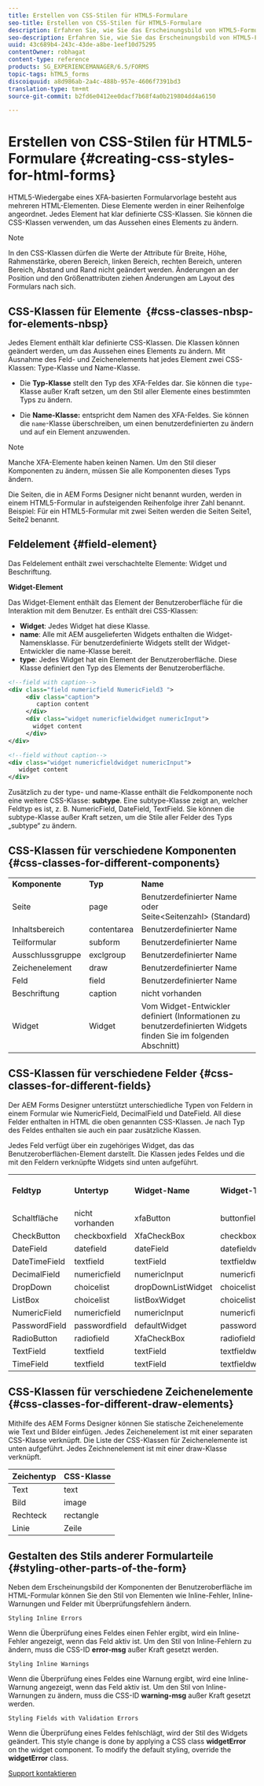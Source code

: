 ```yaml
---
title: Erstellen von CSS-Stilen für HTML5-Formulare
seo-title: Erstellen von CSS-Stilen für HTML5-Formulare
description: Erfahren Sie, wie Sie das Erscheinungsbild von HTML5-Formularen ändern, indem Sie die CSS-Klasse ändern, die mit dem HTML-Formularelement verknüpft ist.
seo-description: Erfahren Sie, wie Sie das Erscheinungsbild von HTML5-Formularen ändern, indem Sie die CSS-Klasse ändern, die mit dem HTML-Formularelement verknüpft ist.
uuid: 43c689b4-243c-43de-a8be-1eef10d75295
contentOwner: robhagat
content-type: reference
products: SG_EXPERIENCEMANAGER/6.5/FORMS
topic-tags: hTML5_forms
discoiquuid: a8d986ab-2a4c-488b-957e-4606f7391bd3
translation-type: tm+mt
source-git-commit: b2fd6e0412ee0dacf7b68f4a0b219804dd4a6150

---
```



# Erstellen von CSS-Stilen für HTML5-Formulare {#creating-css-styles-for-html-forms}

HTML5-Wiedergabe eines XFA-basierten Formularvorlage besteht aus mehreren HTML-Elementen. Diese Elemente werden in einer Reihenfolge angeordnet. Jedes Element hat klar definierte CSS-Klassen. Sie können die CSS-Klassen verwenden, um das Aussehen eines Elements zu ändern.

>[!NOTE]
>
>In den CSS-Klassen dürfen die Werte der Attribute für Breite, Höhe, Rahmenstärke, oberen Bereich, linken Bereich, rechten Bereich, unteren Bereich, Abstand und Rand nicht geändert werden. Änderungen an der Position und den Größenattributen ziehen Änderungen am Layout des Formulars nach sich.

## CSS-Klassen für Elemente  {#css-classes-nbsp-for-elements-nbsp}

Jedes Element enthält klar definierte CSS-Klassen. Die Klassen können geändert werden, um das Aussehen eines Elements zu ändern. Mit Ausnahme des Feld- und Zeichenelements hat jedes Element zwei CSS-Klassen: Type-Klasse und Name-Klasse.

* Die **Typ-Klasse** stellt den Typ des XFA-Feldes dar. Sie können die `type`-Klasse außer Kraft setzen, um den Stil aller Elemente eines bestimmten Typs zu ändern.

* Die **Name-Klasse:** entspricht dem Namen des XFA-Feldes. Sie können die `name`-Klasse überschreiben, um einen benutzerdefinierten zu ändern und auf ein Element anzuwenden.

>[!NOTE]
>
>Manche XFA-Elemente haben keinen Namen. Um den Stil dieser Komponenten zu ändern, müssen Sie alle Komponenten dieses Typs ändern.

Die Seiten, die in AEM Forms Designer nicht benannt wurden, werden in einem HTML5-Formular in aufsteigenden Reihenfolge ihrer Zahl benannt. Beispiel: Für ein HTML5-Formular mit zwei Seiten werden die Seiten Seite1, Seite2 benannt.

## Feldelement {#field-element}

Das Feldelement enthält zwei verschachtelte Elemente: Widget und Beschriftung.

**Widget-Element**

Das Widget-Element enthält das Element der Benutzeroberfläche für die Interaktion mit dem Benutzer. Es enthält drei CSS-Klassen:

* **Widget**: Jedes Widget hat diese Klasse.
* **name**: Alle mit AEM ausgelieferten Widgets enthalten die Widget-Namensklasse. Für benutzerdefinierte Widgets stellt der Widget-Entwickler die name-Klasse bereit.
* **type**: Jedes Widget hat ein Element der Benutzeroberfläche. Diese Klasse definiert den Typ des Elements der Benutzeroberfläche.

```xml
<!--field with caption-->
<div class="field numericfield NumericField3 ">
     <div class="caption">
        caption content
     </div>
     <div class="widget numericfieldwidget numericInput">
       widget content
     </div>
</div>

<!--field without caption-->
<div class="widget numericfieldwidget numericInput">
   widget content
</div>
```

Zusätzlich zu der type- und name-Klasse enthält die Feldkomponente noch eine weitere CSS-Klasse: **subtype**. Eine subtype-Klasse zeigt an, welcher Feldtyp es ist, z. B. NumericField, DateField, TextField. Sie können die subtype-Klasse außer Kraft setzen, um die Stile aller Felder des Typs „subtype“ zu ändern.

## CSS-Klassen für verschiedene Komponenten {#css-classes-for-different-components}

<table>
 <tbody>
  <tr>
   <td><strong>Komponente</strong></td>
   <td><strong>Typ</strong></td>
   <td><strong>Name</strong></td>
  </tr>
  <tr>
   <td>Seite</td>
   <td>page</td>
   <td>Benutzerdefinierter Name<br /> oder<br /> Seite&lt;Seitenzahl&gt; (Standard)</td>
  </tr>
  <tr>
   <td>Inhaltsbereich</td>
   <td>contentarea</td>
   <td>Benutzerdefinierter Name</td>
  </tr>
  <tr>
   <td>Teilformular</td>
   <td>subform</td>
   <td>Benutzerdefinierter Name</td>
  </tr>
  <tr>
   <td>Ausschlussgruppe</td>
   <td>exclgroup</td>
   <td>Benutzerdefinierter Name</td>
  </tr>
  <tr>
   <td>Zeichenelement</td>
   <td>draw</td>
   <td>Benutzerdefinierter Name</td>
  </tr>
  <tr>
   <td>Feld</td>
   <td>field</td>
   <td>Benutzerdefinierter Name</td>
  </tr>
  <tr>
   <td>Beschriftung</td>
   <td>caption</td>
   <td>nicht vorhanden</td>
  </tr>
  <tr>
   <td>Widget</td>
   <td>Widget</td>
   <td>Vom Widget-Entwickler definiert (Informationen zu benutzerdefinierten Widgets finden Sie im folgenden Abschnitt)</td>
  </tr>
 </tbody>
</table>

## CSS-Klassen für verschiedene Felder {#css-classes-for-different-fields}

Der AEM Forms Designer unterstützt unterschiedliche Typen von Feldern in einem Formular wie NumericField, DecimalField und DateField. All diese Felder enthalten in HTML die oben genannten CSS-Klassen. Je nach Typ des Feldes enthalten sie auch ein paar zusätzliche Klassen.

Jedes Feld verfügt über ein zugehöriges Widget, das das Benutzeroberflächen-Element darstellt. Die Klassen jedes Feldes und die mit den Feldern verknüpfte Widgets sind unten aufgeführt.

<table>
 <tbody>
  <tr>
   <td><strong>Feldtyp</strong></td>
   <td><strong>Untertyp</strong></td>
   <td><strong>Widget-Name</strong></td>
   <td><strong>Widget-Typ</strong></td>
   <td><strong>HTML-Benutzeroberflächen-Tag</strong></td>
  </tr>
  <tr>
   <td>Schaltfläche<br type="_moz" /> </td>
   <td>nicht vorhanden</td>
   <td>xfaButton<br type="_moz" /> </td>
   <td>buttonfieldwidget<br type="_moz" /> </td>
   <td>input type=button<br type="_moz" /> </td>
  </tr>
  <tr>
   <td>CheckButton<br type="_moz" /> </td>
   <td>checkboxfield<br /> </td>
   <td>XfaCheckBox<br type="_moz" /> </td>
   <td>checkboxfieldwidget<br type="_moz" /> </td>
   <td>input type=checkbox<br type="_moz" /> </td>
  </tr>
  <tr>
   <td>DateField<br type="_moz" /> </td>
   <td>datefield<br type="_moz" /> </td>
   <td>dateField<br type="_moz" /> </td>
   <td>datefieldwidget<br type="_moz" /> </td>
   <td>input type=text<br type="_moz" /> </td>
  </tr>
  <tr>
   <td>DateTimeField<br type="_moz" /> </td>
   <td>textfield<br type="_moz" /> </td>
   <td>textField<br type="_moz" /> </td>
   <td>textfieldwidget</td>
   <td>input type=text<br type="_moz" /> </td>
  </tr>
  <tr>
   <td>DecimalField<br type="_moz" /> </td>
   <td>numericfield<br type="_moz" /> </td>
   <td>numericInput<br type="_moz" /> </td>
   <td>numericfieldwidget<br type="_moz" /> </td>
   <td>input type=text<br type="_moz" /> </td>
  </tr>
  <tr>
   <td>DropDown<br type="_moz" /> </td>
   <td>choicelist<br type="_moz" /> </td>
   <td>dropDownListWidget<br type="_moz" /> </td>
   <td>choicelistwidget<br type="_moz" /> </td>
   <td>select</td>
  </tr>
  <tr>
   <td>ListBox<br type="_moz" /> </td>
   <td>choicelist<br type="_moz" /> </td>
   <td>listBoxWidget<br type="_moz" /> </td>
   <td>choicelistwidget<br type="_moz" /> </td>
   <td>ol</td>
  </tr>
  <tr>
   <td>NumericField<br type="_moz" /> </td>
   <td>numericfield<br type="_moz" /> </td>
   <td>numericInput<br type="_moz" /> </td>
   <td>numericfieldwidget<br type="_moz" /> </td>
   <td>input type=text<br type="_moz" /> </td>
  </tr>
  <tr>
   <td>PasswordField<br type="_moz" /> </td>
   <td>passwordfield<br type="_moz" /> </td>
   <td>defaultWidget<br type="_moz" /> </td>
   <td>passwordfieldwidget<br type="_moz" /> </td>
   <td>input type=password<br type="_moz" /> </td>
  </tr>
  <tr>
   <td>RadioButton<br type="_moz" /> </td>
   <td>radiofield<br type="_moz" /> </td>
   <td>XfaCheckBox<br type="_moz" /> </td>
   <td>radiofieldwidget<br type="_moz" /> </td>
   <td>input type=radio<br type="_moz" /> </td>
  </tr>
  <tr>
   <td>TextField<br type="_moz" /> </td>
   <td>textfield<br type="_moz" /> </td>
   <td>textField<br type="_moz" /> </td>
   <td>textfieldwidget<br type="_moz" /> </td>
   <td>input type=text<br type="_moz" /> </td>
  </tr>
  <tr>
   <td>TimeField<br type="_moz" /> </td>
   <td>textfield<br type="_moz" /> </td>
   <td>textField<br type="_moz" /> </td>
   <td>textfieldwidget<br type="_moz" /> </td>
   <td>input type=text<br type="_moz" /> </td>
  </tr>
 </tbody>
</table>

## CSS-Klassen für verschiedene Zeichenelemente {#css-classes-for-different-draw-elements}

Mithilfe des AEM Forms Designer können Sie statische Zeichenelemente wie Text und Bilder einfügen. Jedes Zeichenelement ist mit einer separaten CSS-Klasse verknüpft. Die Liste der CSS-Klassen für Zeichenelemente ist unten aufgeführt. Jedes Zeichnenelement ist mit einer draw-Klasse verknüpft.

| **Zeichentyp** | **CSS-Klasse** |
|---|---|
| Text | text |
| Bild | image |
| Rechteck | rectangle |
| Linie | Zeile |

## Gestalten des Stils anderer Formularteile {#styling-other-parts-of-the-form}

Neben dem Erscheinungsbild der Komponenten der Benutzeroberfläche im HTML-Formular können Sie den Stil von Elementen wie Inline-Fehler, Inline-Warnungen und Felder mit Überprüfungsfehlern ändern.

`Styling Inline Errors`

Wenn die Überprüfung eines Feldes einen Fehler ergibt, wird ein Inline-Fehler angezeigt, wenn das Feld aktiv ist. Um den Stil von Inline-Fehlern zu ändern, muss die CSS-ID **error-msg** außer Kraft gesetzt werden.

`Styling Inline Warnings`

Wenn die Überprüfung eines Feldes eine Warnung ergibt, wird eine Inline-Warnung angezeigt, wenn das Feld aktiv ist. Um den Stil von Inline-Warnungen zu ändern, muss die CSS-ID **warning-msg** außer Kraft gesetzt werden.

`Styling Fields with Validation Errors`

Wenn die Überprüfung eines Feldes fehlschlägt, wird der Stil des Widgets geändert. This style change is done by applying a CSS class **widgetError** on the widget component. To modify the default styling, override the **widgetError** class.

[Support kontaktieren](https://www.adobe.com/account/sign-in.supportportal.html)
